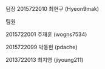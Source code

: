 팀장
2015722010 최현구 (Hyeon9mak)

팀원

2015722001 주재훈 (wogns7534)

2015722099 박동현 (pdache)

2013722013 최지영 (jiyoung211)
